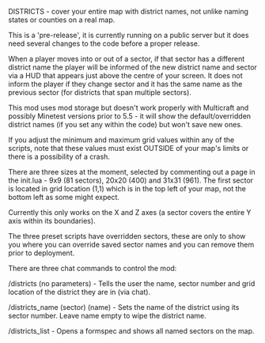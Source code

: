 DISTRICTS - cover your entire map with district names, not unlike naming states or counties on a real map.

This is a 'pre-release', it is currently running on a public server but it does need several changes to the code before a proper release.

When a player moves into or out of a sector, if that sector has a different district name the player will be informed of the new district name and sector via a HUD that appears just above the centre of your screen. It does not inform the player if they change sector and it has the same name as the previous sector (for districts that span multiple sectors).

This mod uses mod storage but doesn't work properly with Multicraft and possibly Minetest versions prior to 5.5 - it will show the default/overridden district names (if you set any within the code) but won't save new ones.

If you adjust the minimum and maximum grid values within any of the scripts, note that these values must exist OUTSIDE of your map's limits or there is a possibility of a crash.

There are three sizes at the moment, selected by commenting out a page in the init.lua - 9x9 (81 sectors), 20x20 (400) and 31x31 (961). The first sector is located in grid location (1,1) which is in the top left of your map, not the bottom left as some might expect.

Currently this only works on the X and Z axes (a sector covers the entire Y axis within its boundaries).

The three preset scripts have overridden sectors, these are only to show you where you can override saved sector names and you can remove them prior to deployment.

There are three chat commands to control the mod:

/districts (no parameters) - Tells the user the name, sector number and grid location of the district they are in (via chat).

/districts_name (sector) (name) - Sets the name of the district using its sector number. Leave name empty to wipe the district name.

/districts_list - Opens a formspec and shows all named sectors on the map.
